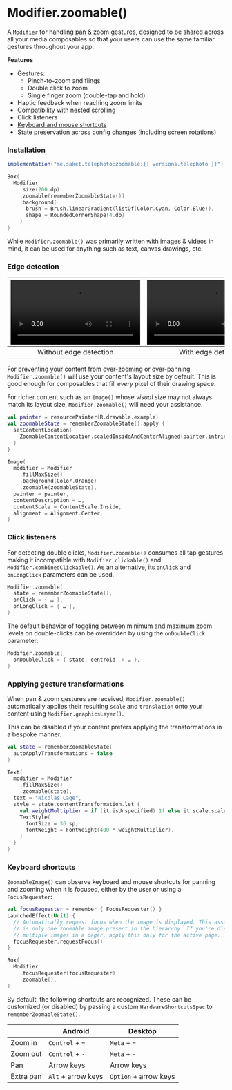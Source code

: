 # Modifier.zoomable()

A `Modifier` for handling pan & zoom gestures, designed to be shared across all your media composables so that your users can use the same familiar gestures throughout your app. 

**Features**

- Gestures:
  - Pinch-to-zoom and flings
  - Double click to zoom
  - Single finger zoom (double-tap and hold)
- Haptic feedback when reaching zoom limits
- Compatibility with nested scrolling
- Click listeners
- [Keyboard and mouse shortcuts](#keyboard-shortcuts)
- State preservation across config changes (including screen rotations)

### Installation

```groovy
implementation("me.saket.telephoto:zoomable:{{ versions.telephoto }}")
```

```kotlin hl_lines="4"
Box(
  Modifier
    .size(200.dp)
    .zoomable(rememberZoomableState())
    .background(
      brush = Brush.linearGradient(listOf(Color.Cyan, Color.Blue)),
      shape = RoundedCornerShape(4.dp)
    )
)
```

While `Modifier.zoomable()` was primarily written with images & videos in mind, it can be used for anything such as text, canvas drawings, etc.

### Edge detection

| ![type:video](../assets/edge_detection_before.mp4) | ![type:video](../assets/edge_detection_after.mp4) |
|:--------------------------------------------------:|:-------------------------------------------------:|
|               Without edge detection               |                With edge detection                |


For preventing your content from over-zooming or over-panning, `Modifier.zoomable()` will use your content's layout size by default. This is good enough for composables that fill _every_ pixel of their drawing space.

For richer content such as an `Image()` whose _visual_ size may not always match its layout size, `Modifier.zoomable()` will need your assistance.

```kotlin hl_lines="5-7"
val painter = resourcePainter(R.drawable.example)
val zoomableState = rememberZoomableState().apply {
  setContentLocation(
    ZoomableContentLocation.scaledInsideAndCenterAligned(painter.intrinsicSize)
  )
}

Image(
  modifier = Modifier
    .fillMaxSize()
    .background(Color.Orange)
    .zoomable(zoomableState),
  painter = painter,
  contentDescription = …,
  contentScale = ContentScale.Inside,
  alignment = Alignment.Center,
)
```

### Click listeners
For detecting double clicks, `Modifier.zoomable()` consumes all tap gestures making it incompatible with `Modifier.clickable()` and `Modifier.combinedClickable()`. As an alternative, its `onClick` and `onLongClick` parameters can be used.

```kotlin hl_lines="3-4"
Modifier.zoomable(
  state = rememberZoomableState(),
  onClick = { … },
  onLongClick = { … },
)
```

The default behavior of toggling between minimum and maximum zoom levels on double-clicks can be overridden by using the `onDoubleClick` parameter:

```kotlin
Modifier.zoomable(
  onDoubleClick = { state, centroid -> … },
)
```

### Applying gesture transformations

When pan & zoom gestures are received, `Modifier.zoomable()` automatically applies their resulting `scale` and `translation` onto your content using `Modifier.graphicsLayer()`. 

This can be disabled if your content prefers applying the transformations in a bespoke manner.

```kotlin hl_lines="2 10-11"
val state = rememberZoomableState(
  autoApplyTransformations = false
)

Text(
  modifier = Modifier
    .fillMaxSize()
    .zoomable(state),
  text = "Nicolas Cage",
  style = state.contentTransformation.let {
    val weightMultiplier = if (it.isUnspecified) 1f else it.scale.scaleX
    TextStyle(
      fontSize = 36.sp,
      fontWeight = FontWeight(400 * weightMultiplier),
    )
  }
)
```

### Keyboard shortcuts

`ZoomableImage()` can observe keyboard and mouse shortcuts for panning and zooming when it is focused, either by the
user or using a `FocusRequester`:

```kotlin hl_lines="6 11"
val focusRequester = remember { FocusRequester() }
LaunchedEffect(Unit) {
  // Automatically request focus when the image is displayed. This assumes there 
  // is only one zoomable image present in the hierarchy. If you're displaying 
  // multiple images in a pager, apply this only for the active page.  
  focusRequester.requestFocus()
}

Box(
  Modifier
    .focusRequester(focusRequester)
    .zoomable(),
)
```

By default, the following shortcuts are recognized. These can be customized (or disabled) by passing a
custom `HardwareShortcutsSpec` to `rememberZoomableState()`.

|           | Android            | Desktop               |
|-----------|--------------------|-----------------------|
| Zoom in   | `Control` + `=`    | `Meta` + `=`          |
| Zoom out  | `Control` + `-`    | `Meta` + `-`          |
| Pan       | Arrow keys         | Arrow keys            |
| Extra pan | `Alt` + arrow keys | `Option` + arrow keys |

